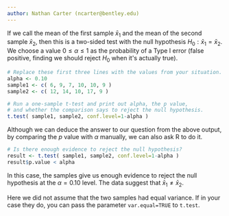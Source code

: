 ```yaml
---
author: Nathan Carter (ncarter@bentley.edu)
---
```


If we call the mean of the first sample $\bar x_1$ and the mean of the
second sample $\bar x_2$, then this is a two-sided test
with the null hypothesis $H_0:\bar x_1=\bar x_2$.
We choose a value $0\leq\alpha\leq1$ as the probability of a Type I error
(false positive, finding we should reject $H_0$ when it's actually true).

```R
# Replace these first three lines with the values from your situation.
alpha <- 0.10
sample1 <- c( 6, 9, 7, 10, 10, 9 )
sample2 <- c( 12, 14, 10, 17, 9 )

# Run a one-sample t-test and print out alpha, the p value,
# and whether the comparison says to reject the null hypothesis.
t.test( sample1, sample2, conf.level=1-alpha )
```

Although we can deduce the answer to our question from the above output,
by comparing the $p$ value with $\alpha$ manually, we can also ask R
to do it.

```R
# Is there enough evidence to reject the null hypothesis?
result <- t.test( sample1, sample2, conf.level=1-alpha )
result$p.value < alpha
```

In this case, the samples give us enough evidence to reject the null hypothesis
at the $\alpha=0.10$ level.  The data suggest that $\bar x_1\neq\bar x_2$.

Here we did not assume that the two samples had equal variance.
If in your case they do, you can pass the parameter `var.equal=TRUE` to `t.test`.
